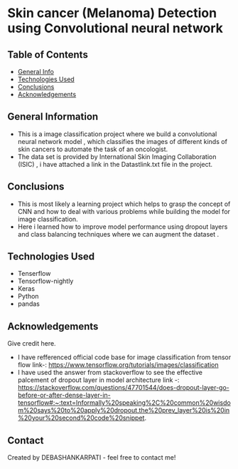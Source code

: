 # Skin cancer (Melanoma) Detection using Convolutional neural network


## Table of Contents
* [General Info](#general-information)
* [Technologies Used](#technologies-used)
* [Conclusions](#conclusions)
* [Acknowledgements](#acknowledgements)

<!-- You can include any other section that is pertinent to your problem -->

## General Information
- This is a image classification project where we build a convolutional neural network model , which classifies the images of different kinds of skin cancers to automate the task of an oncologist.
- The data set is provided by  International Skin Imaging Collaboration (ISIC) , i have attached a link in the Datastlink.txt file in the project.

<!-- You don't have to answer all the questions - just the ones relevant to your project. -->

## Conclusions
- This is most likely a learning project which helps to grasp the concept of CNN and how to deal with various problems while building the model for image classification.
- Here i learned how to improve model performance using dropout layers and class balancing techniques where we can augment the dataset .
<!-- You don't have to answer all the questions - just the ones relevant to your project. -->


## Technologies Used
- Tenserflow
- Tensorflow-nightly
- Keras
- Python
- pandas

<!-- As the libraries versions keep on changing, it is recommended to mention the version of library used in this project -->

## Acknowledgements
Give credit here.
- I have refferenced official code base for image classification from tensor flow link-: https://www.tensorflow.org/tutorials/images/classification
- I have used the answer from stackoverflow to see the effective palcement of dropout layer  in model architecture  link -: https://stackoverflow.com/questions/47701544/does-dropout-layer-go-before-or-after-dense-layer-in-tensorflow#:~:text=Informally%20speaking%2C%20common%20wisdom%20says%20to%20apply%20dropout,the%20prev_layer%20is%20in%20your%20second%20code%20snippet. 

## Contact
Created by DEBASHANKARPATI - feel free to contact me!


<!-- Optional -->
<!-- ## License -->
<!-- This project is open source and available under the [... License](). -->

<!-- You don't have to include all sections - just the one's relevant to your project -->

